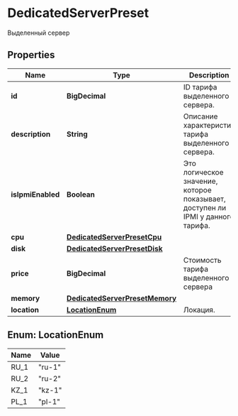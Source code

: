 

# DedicatedServerPreset

Выделенный сервер

## Properties

| Name | Type | Description | Notes |
|------------ | ------------- | ------------- | -------------|
|**id** | **BigDecimal** | ID тарифа выделенного сервера. |  |
|**description** | **String** | Описание характеристик тарифа выделенного сервера. |  |
|**isIpmiEnabled** | **Boolean** | Это логическое значение, которое показывает, доступен ли IPMI у данного тарифа. |  |
|**cpu** | [**DedicatedServerPresetCpu**](DedicatedServerPresetCpu.md) |  |  |
|**disk** | [**DedicatedServerPresetDisk**](DedicatedServerPresetDisk.md) |  |  |
|**price** | **BigDecimal** | Стоимость тарифа выделенного сервера |  [optional] |
|**memory** | [**DedicatedServerPresetMemory**](DedicatedServerPresetMemory.md) |  |  |
|**location** | [**LocationEnum**](#LocationEnum) | Локация. |  |



## Enum: LocationEnum

| Name | Value |
|---- | -----|
| RU_1 | &quot;ru-1&quot; |
| RU_2 | &quot;ru-2&quot; |
| KZ_1 | &quot;kz-1&quot; |
| PL_1 | &quot;pl-1&quot; |



